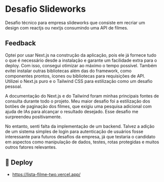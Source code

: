 
# Desafio Slideworks

Desafio técnico para empresa slideworks que consiste em recriar um design com reactjs ou nextjs consumindo uma API de filmes.

## Feedback

Optei por usar Next.js na construção da aplicação, pois ele já fornece tudo o que é necessário desde a instalação e garante um facilidade extra  para o deploy. Com isso, consegui otimizar ao máximo o tempo possível. Também evitei instalar outras bibliotecas além das do framework, como componentes prontos, ícones ou bibliotecas para requisições de API. Utilizei o Next.js puro e o Tailwind CSS para estilização como um desafio pessoal.

A documentação do Next.js e do Tailwind foram minhas principais fontes de consulta durante todo o projeto. Meu maior desafio foi a estilização dos botões de paginação dos filmes, que exigiu uma pesquisa adicional com ajuda de IAs para alcançar o resultado desejado. Esse desafio me surpreendeu positivamente.

No entanto, senti falta da implementação de um backend. Talvez a adição de um sistema simples de login para autenticação de usuários fosse interessante para futuros desafios da empresa, já que testaria o candidato em aspectos como manipulação de dados, testes, rotas protegidas e muitos outros fatores relevantes.


## 🔗 Deploy
* https://lista-filme-two.vercel.app/
